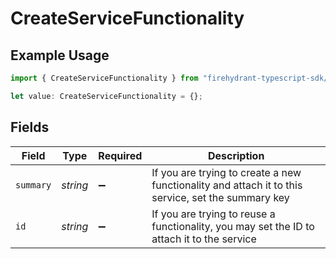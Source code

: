 # CreateServiceFunctionality

## Example Usage

```typescript
import { CreateServiceFunctionality } from "firehydrant-typescript-sdk/models/components";

let value: CreateServiceFunctionality = {};
```

## Fields

| Field                                                                                              | Type                                                                                               | Required                                                                                           | Description                                                                                        |
| -------------------------------------------------------------------------------------------------- | -------------------------------------------------------------------------------------------------- | -------------------------------------------------------------------------------------------------- | -------------------------------------------------------------------------------------------------- |
| `summary`                                                                                          | *string*                                                                                           | :heavy_minus_sign:                                                                                 | If you are trying to create a new functionality and attach it to this service, set the summary key |
| `id`                                                                                               | *string*                                                                                           | :heavy_minus_sign:                                                                                 | If you are trying to reuse a functionality, you may set the ID to attach it to the service         |